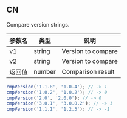 ## CN

Compare version strings.

|参数名|类型|说明|
|-----|----|---|
|v1    |string|Version to compare|
|v2    |string|Version to compare|
|返回值|number|Comparison result |

```javascript
cmpVersion('1.1.8', '1.0.4'); // -> 1
cmpVersion('1.0.2', '1.0.2'); // -> 0
cmpVersion('2.0', '2.0.0'); // -> 0
cmpVersion('3.0.1', '3.0.0.2'); // -> 1
cmpVersion('1.1.1', '1.2.3'); // -> -1
```
